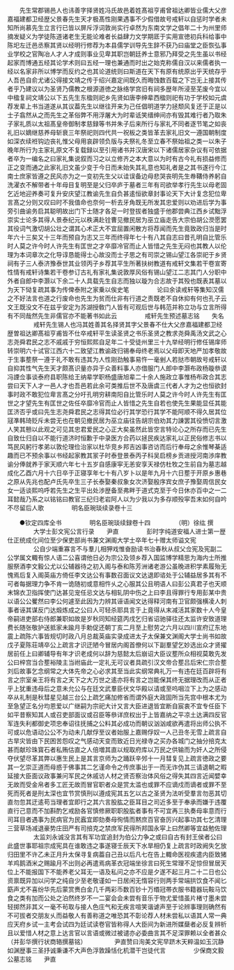 <!-- { "loadSidebar": true } -->
　　先生常郡锡邑人也讳善字择贤姓冯氏故邑着姓髙祖亨甫曾祖达卿皆业儒大父彦嘉福建都卫经歴父景春先生天才极髙性刚果遇事不少假借故号戒轩以自惩时学者未知所尚慕先生立言行已皆以屏斥浮词敦尚实行卓然为东南文学之倡年二十为州里师摘发疑义为学徒陈道诸老生无能论难者长益肆力文学期厎于实用宣徳初兵科给事中陈圯左迁邑丞察其贤以经明行修荐为本县儒学训导先生辞不获乃曰庙堂之臣恢弘事业学校之官陶冶人才人才成则事业见卑其职岂朝廷养士意邪乃拜受之先生虽以书经起家而博通五经其论学术则曰五经一理也兼通而时出之始克称儒自汉以来儒者执一经以名家非所以博学而反约之也其论道统则曰斯道在天下有原有统原出乎天统存乎人吾邑自俞尤诸公得接文靖之传于绍兴嘉定间既久而晦蚀数百载之下岂无上接其传者乎乃建议以为圣贤乃儒教之根源道徳之脉络学宫旧有祠多歴年所浸至芜废今宜以中楹复祠文靖公以下五先生东楹则祀乡先贤如唐李绅辈西楹则祀有功于学校如元虞荐发辈上书当道遂从其议葢先生以继往开来为己任倡明道学力拯颓风复还于正是以士子翕然从之而先生之革俗弊不用浮屠大为时辈诋笑缙绅间亦有毁其难行者乃取朱子家礼质以太祖髙皇帝御制孝慈録等书并朱子后来所行与家礼不同者逐节笔之如丧礼旧以嫡继慈养母斩衰三年祭祀则四代共一祝板之类皆革去家礼旧文一遵国朝制度如深衣续袵钩边丧礼惟父母用哀辟领负版与夫祭礼冬至立春不祭始祖之类一以朱子晚年所行为主家礼原文不复载録以至引用诸书并汉唐宋以下诸儒居家杂议有可依据者卒为一编名之曰家礼集说叙而习之以立修齐之本大意以为时有古今礼有损益修而正之变而通之此家礼旧文虽少变于今日而未始失其礼意也知礼者是之其书遂行今江南士庶家皆遵之民风亦为之一变初先生父以诖误备边母悲哭丧明先生帣鞲侍养躬自洗濯衣不解带者十年母目复明至是父归卒庐于墓者三年有司欲举孝行先生以母老固乞近地迎养奏可复升安庆望江教谕先生自负甚逺恒欲章封事论天下大计复念犯位卑言髙之分则又叹曰时不我值命也奈何一析去牙角既无所发其忠爱则以劝进后学为事旁引曲谕务启其聪明故出门下士随才各足一时登拔者独盛于他郡尝典江西乡试黜浮崇实士论多其得人景泰纪元以秩满赴铨曹见撤民居为巫立庙走告大宗伯胡公濙愿罢其役词气激切胡公壮之谓其心术正大不宜屈置闲散方将荐闻而先生竟致政归当是时年六十三矣又十三年而预自为志又三年而终得年七十有八其自志曰昔孔明自比管乐时人莫之许今时人许先生有匡世之才卒靡冷官而止人皆惜之先生无闷也其教人以伦理为本词章次之化导谆恳能得士心故没而士子思之有司崇之锡山望江各崇祀于乡贤祠有子三人泰济豫泰世其业领丙子乡荐其平生所著扶树教道有戒轩文集若干卷宣寄性情有戒轩诗集若干卷参订古礼有家礼集说敦厚风俗有锡山望江二志其门人分职中外者自郎中李灏以下余二十人具载先生自志而独以璇为合志故于其殁也既表其墓以为天下恸复疏其事为传俾泰附之家乗以俟史笔
　　
　　论曰余读戒轩等集知汉儒之不好法言也道之行废命也先生为贫而仕非有行道之责既老不自休抑有何也孔子云文王既没文不在兹乎安定为苏湖授敎门人皆有可观后世与韩范并称立功与立言所得有不同哉然先生非儒官亦不能著书如此云
　　
　　戒轩先生预述墓志铭　　失名
　　
　　戒轩先生锡人也冯其姓善其名择贤其字父景春不仕大父彦嘉福建都卫经歴曽祖达卿髙祖亨甫皆不仕卒戒轩平生读圣贤之书乐圣贤之教求尧舜禹汤文武之心志尧舜君民之志不戚戚于穷恒熙熙自足年二十受徒州里三十九举经明行修任锡庠师转崇明六十试官江西六十二致望江教谕政归锡奉母终老焉以父母即天地严加孝敬故于生事塟祭一遵于礼不敢有违其为人性刚劲触事易忤一毫剉人若挞市朝故号戒轩以自抑其性气先生天才颇髙识量亦异于众善料事人亦借服门人郎中李灏布政杨璇叅谟冯諲佥事谈泰府县职陈给王纳辈学职杨盛唐旭辈二十余人施政立事惟杨布政合其志尝曰天下人才一邑人才也吾邑若此余可类推后世不及唐虞三代者人才为之也恒欲封事时政不敢犯位卑言髙之分吁孔明穷耕南阳自比管乐时人莫之许今时人许先生有匡世之才望先生有匡世之佐任卒靡冷官而止人皆惜之先生自若也使先生果能显任其能匡济否乎或曰先生志尧舜君民之志得其位必行其学恐行其学不能阿顺不得久居其位冦凖韩琦贬斥未尝无也在朝见撤民居为巫立庙往告胡宗伯劝其力諌罢其役愤切言激人笑其戅以此观之可见其忠君爱民之心正大矣虽然此皆空言特论心之所存而已先生自致仕归自以不能行道济时恒歉于中录医方合药以拯民疾达家礼以正民俗修志书以笃民风躬行孝弟以敦伦理俭治家以杜华竞乡邦吉凶事咨访而后行奉母之余惟琴棊适趣而已不预余事以书经起家教其冡子时泰登景泰丙子科吴启榜乡贡进授河南渉庠教谕分俸就养于家天顺六年七十五岁自感康寜无恙安享天禄仿杜牧之生前自为墓志越成化乙酉六月十六日卒于正寝享年七十有八岁卜以是年九月十六日塟于开原乡惠巷之原从先兆也配卢氏先卒生三子长泰娶秦叔象女次济娶殷序宾女庶子豫娶周信民女女一适谈熙呜呼若先生之生平出处渉歴备至弗畔于道式克至于今日休亦百中之一二耳懿哉乃系之以铭铭曰教官三纪归老岩阿人以为少我以为多存顺殁寜吾末如何自吟不尽留后人歌
　　
　　明名臣琬琰续录卷十三
　　

　　●钦定四库全书
　　
　　明名臣琬琰续録卷十四
　　
　　（明）徐纮 撰
　　
　　大学士彭文宪公言行录　　尹直
　　
　　彭时字纯道安福人进士第一歴仕正统成化间位至少保吏部尚书兼文渊阁大学士卒年七十赠太师谥文宪
　　
　　公自少端重寡言不与羣儿相狎戏惟奋励读书治春秋从叔父佥宪及宪副二公学属文輙有惊人语二公喜谓他日必为宗公及领乡荐入国监博学精思为海内士所推服祭酒李文毅公尤以公辅器待之初入阁与泰和陈芳洲诸老游公虽晚进积学素履殆无愧焉后复入阁英庙方倚任李文达公有事数召面议文达退即谘处于公辅益居多其有不可者每据理力争不肯一诡随初或意相忤乆之心服其公且明语人曰彭公真君子也天顺末锦衣卫指挥使门达甚见宠任忌文达与相轧阴中伤之上曰李且得罪行专用彭某中贵以语公公矍然曰李公何遽至此因为力辨其诬语闻文达得释河南有卫官颇强横凌人刺事者诬其谋反门达煅炼成之公曰人可轻杀耶具言于上竟得从末减活其家数十人今皇帝嗣进吏部右侍郎兼职如故是岁秋同知经筵丙戌乞归省诏驰驿往还太监许安致道理费长随张敬护送抵家未踰月手勅促还朝丁亥二月至上慰劳之六月以四川宣府辽东地震上疏陈六事皆规切时政八月总裁英庙实录成进太子太保兼文渊阁大学士尚书如故戊子夏陈荘靖卒公上疏言才识迂陋今冒居内阁首僚何以下副羣望乞妙选出众才贤擢居前任上曰卿辅导有年才识老成何以辞为慈懿太后崩诏大臣议塟所众相视莫敢先发公曰梓宫当合塟裕陵主当祔庙此一定礼无可议者具疏引汉文帝合塟吕后宋仁宗合塟刘后故事乞念纲常之大体先帝之心必求其至当此实纲常典礼万一有违在廷百辟将有言之宗室亲王将有言之天下之大万世之逺亦将有言之岂能保其终无据理改而从正者乎上犹重违母后之意未允公与在廷文武羣臣伏文华殿以请或至呜咽泣下上为之感动卒从礼制是秋彗星见越三台公上疏乞痛加修省而谓外庭大政固所当先宫中根本尤为至急望正名分均恩爱以广继嗣为宗祀大计又言大臣进退皆宜断自宸衷不宜专任臣下如平昔察知其人或召吏部面议或召臣等叅详庶权出于上皆嘉纳之平凉土达满四反官军连失利都御史项忠奉诏往抚捕之公料其必成功而朝议汹汹咸欲再遣将出师公执不可或以危语动公公不为动未几献俘至议者始服上嘉赐俘奴一人己丑冬无雪上疏言自古旱灾皆由下民困苦怨叹之气感动天变而致近日光禄寺之买办各城门之抽分掊克太甚而献珍珠寳石者私贿估直之人倍増其直以规取府库以万民之供输而为奸人之所侵夺伏望尽革其弊以惠生民上是其言京师为之踊跃辛邜十一月彗复见上疏言徳政之要其一乞崇正道而母惑于佛事其二乞谨命令之传庶事出于一而无诈伪其三请退朝之暇延接大臣面议政事兼问军民之休戚访人材之贤否察治体风俗之得失其四言近闻嬖幸无故而受金帛者多工匠无故而冒官职者众是赏太滥也或罪不应谪戍而谪者或罪不至死而死者是刑太深也宜节赏慎刑以遵成宪其五乞以古之圣贤为法听受羣言勿恶其切直勿忽其迂逺苟当理者宜即行之其六言股肱之臣耳目之司近多至于奉承而嫌于违覆直行己意而不加斟酌乞戒励各官慎修厥职职股肱者事有不可宜再三执奏母率意而行司耳目者遇事为民病官为民蠧宜即劾奏母徇情而黙庶百官奋厉兴起事功其七乞清理三营草场减退豪势庄田严有司掊克之禁庶军民得所邦国永寜上曰然卿等宜益勉佐理
　　
　　太监刘永诚没言其有军功宜追封为伯公力争之或曰自古有封王侯者公曰此盛世事耶祖宗成宪具在谁敢违之事遂寝壬辰天下水旱相仍复上疏言时政阙失乞放归田里不许乙未正月升太保寻复病葢自己丑以后凡七在告上輙命医视疾遣内臣致猪羊鸡鹅酒米之赐踰月不出则必再遣焉病革衣冠端坐徐言曰死生常理不足惊但冒居天位上不能报国下不能养老父耳无一语及私问之亦不应是夕遂不起三月二十二日也公资禀既异加以问学之纯自少至老敬谨如一日居闲无惰容行则两手常端拱饮食不闻匕筯声尤不喜纷华先后蒙赏赉白金几千两彩币数百钞十万缗冠帯衣服书籍器玩鞍马饮食之类有加而公处之泊然终岁不一二宴会会未尝有音乐于物尤爱惜虽片楮寸墨未尝轻掷然非其义一毫不茍取与接人色庄气和无疾言喧笑谐谑声至于论辨事理则确然有不可拔者交朋友乆而益敬人有善称道之唯恐其不彰论荐人材未尝私以语其人常一典应天府乡试一主考会试四为廷试读卷官皆称得人大臣间为新进所媒蘖者必反复辨析且以爱惜人材之意上达言官以言语或微过被谴亦必委曲言其不足深罪赖以全者甚众（并彭华撰行状商辂撰墓铭）
　　
　　尹直赞曰洵美文宪早跻木天粹温如玉沉静如渊歴事三圣抒诚秉谦不大声色浮敦躁恬化机潜干岂徒代言
　　
　　少保商文毅公墓志铭　　尹直
　　
